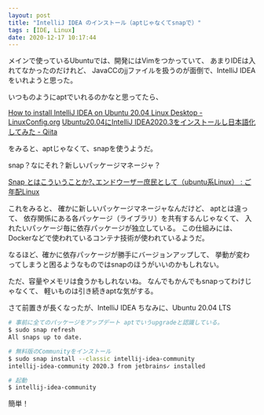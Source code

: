 ```yaml
---
layout: post
title: "IntelliJ IDEA のインストール（aptじゃなくてsnapで）"
tags : [IDE, Linux]
date: 2020-12-17 10:17:44
---
```



メインで使っているUbuntuでは、開発にはVimをつかっていて、
あまりIDEは入れてなかったのだけれど、
JavaCCのjjファイルを扱うのが面倒で、IntelliJ IDEAをいれようと思った。

いつものようにaptでいれるのかなと思ってたら、

[How to install IntelliJ IDEA on Ubuntu 20.04 Linux Desktop - LinuxConfig.org](https://linuxconfig.org/how-to-install-intellij-idea-on-ubuntu-20-04-linux-desktop)
[Ubuntu20.04にIntelliJ IDEA2020.3をインストールし日本語化してみた - Qiita](https://qiita.com/maccadoo/items/a4acfdcd94c47104b02c)

をみると、aptじゃなくて、snapを使うようだ。

snap？なにそれ？新しいパッケージマネージャ？


[Snap とはこういうことか?､エンドウーザー庶民として（ubuntu系Linux） : ご年配Linux](https://vegam57.livedoor.blog/archives/6071857.html)

これをみると、
確かに新しいパッケージマネージャなんだけど、
aptとは違って、
依存関係にある各パッケージ（ライブラリ）を共有するんじゃなくて、
入れたいパッケージ毎に依存パッケージが独立している。
この仕組みには、Dockerなどで使われているコンテナ技術が使われているようだ。

なるほど、確かに依存パッケージが勝手にバージョンアップして、
挙動が変わってしまうと困るようなものではsnapのほうがいいのかもしれない。

ただ、容量やメモリは食うかもしれないね。
なんでもかんでもsnapってわけじゃなくて、
軽いものは引き続きaptな気がする。


さて前置きが長くなったが、IntelliJ IDEA
ちなみに、Ubuntu 20.04 LTS


```bash
# 事前に全てのパッケージをアップデート aptでいうupgradeと認識している。
$ sudo snap refresh
All snaps up to date.

# 無料版のCommunityをインストール
$ sudo snap install --classic intellij-idea-community
intellij-idea-community 2020.3 from jetbrains✓ installed

# 起動
$ intellij-idea-community


```

簡単！





